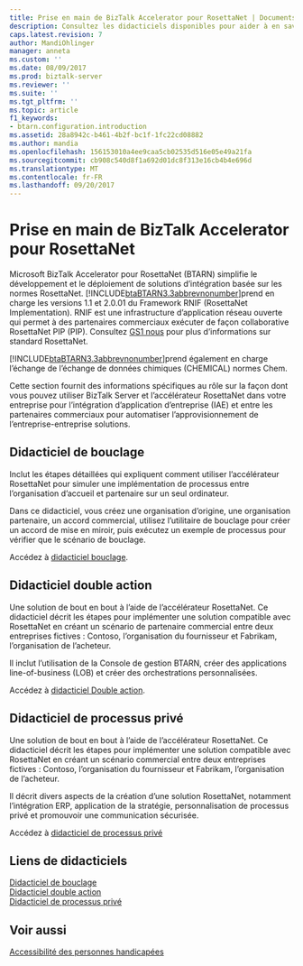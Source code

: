 ```yaml
---
title: Prise en main de BizTalk Accelerator pour RosettaNet | Documents Microsoft
description: Consultez les didacticiels disponibles pour aider à en savoir plus et prise en main l’accélérateur RosettaNet (BTARN) dans BizTalk Server
caps.latest.revision: 7
author: MandiOhlinger
manager: anneta
ms.custom: ''
ms.date: 08/09/2017
ms.prod: biztalk-server
ms.reviewer: ''
ms.suite: ''
ms.tgt_pltfrm: ''
ms.topic: article
f1_keywords:
- btarn.configuration.introduction
ms.assetid: 28a8942c-b461-4b2f-bc1f-1fc22cd08882
ms.author: mandia
ms.openlocfilehash: 156153010a4ee9caa5cb02535d516e05e49a21fa
ms.sourcegitcommit: cb908c540d8f1a692d01dc8f313e16cb4b4e696d
ms.translationtype: MT
ms.contentlocale: fr-FR
ms.lasthandoff: 09/20/2017
---
```

# <a name="get-started-with-biztalk-accelerator-for-rosettanet"></a>Prise en main de BizTalk Accelerator pour RosettaNet
Microsoft BizTalk Accelerator pour RosettaNet (BTARN) simplifie le développement et le déploiement de solutions d’intégration basée sur les normes RosettaNet. [!INCLUDE[btaBTARN3.3abbrevnonumber](../../includes/btabtarn3-3abbrevnonumber-md.md)]prend en charge les versions 1.1 et 2.0.01 du Framework RNIF (RosettaNet Implementation). RNIF est une infrastructure d’application réseau ouverte qui permet à des partenaires commerciaux exécuter de façon collaborative RosettaNet PIP (PIP). Consultez [GS1 nous](http://go.microsoft.com/fwlink/?LinkID=33859) pour plus d’informations sur standard RosettaNet.
  
 [!INCLUDE[btaBTARN3.3abbrevnonumber](../../includes/btabtarn3-3abbrevnonumber-md.md)]prend également en charge l’échange de l’échange de données chimiques (CHEMICAL) normes Chem.  
  
Cette section fournit des informations spécifiques au rôle sur la façon dont vous pouvez utiliser BizTalk Server et l’accélérateur RosettaNet dans votre entreprise pour l’intégration d’application d’entreprise (IAE) et entre les partenaires commerciaux pour automatiser l’approvisionnement de l’entreprise-entreprise solutions.  

## <a name="loopback-tutorial"></a>Didacticiel de bouclage

Inclut les étapes détaillées qui expliquent comment utiliser l’accélérateur RosettaNet pour simuler une implémentation de processus entre l’organisation d’accueil et partenaire sur un seul ordinateur.

Dans ce didacticiel, vous créez une organisation d’origine, une organisation partenaire, un accord commercial, utilisez l’utilitaire de bouclage pour créer un accord de mise en miroir, puis exécutez un exemple de processus pour vérifier que le scénario de bouclage.

Accédez à [didacticiel bouclage](loopback-tutorial.md). 

## <a name="double-action-tutorial"></a>Didacticiel double action

Une solution de bout en bout à l’aide de l’accélérateur RosettaNet. Ce didacticiel décrit les étapes pour implémenter une solution compatible avec RosettaNet en créant un scénario de partenaire commercial entre deux entreprises fictives : Contoso, l’organisation du fournisseur et Fabrikam, l’organisation de l’acheteur.

Il inclut l’utilisation de la Console de gestion BTARN, créer des applications line-of-business (LOB) et créer des orchestrations personnalisées.

Accédez à [didacticiel Double action](double-action-tutorial.md). 


## <a name="private-process-tutorial"></a>Didacticiel de processus privé
Une solution de bout en bout à l’aide de l’accélérateur RosettaNet. Ce didacticiel décrit les étapes pour implémenter une solution compatible avec RosettaNet en créant un scénario commercial entre deux entreprises fictives : Contoso, l’organisation du fournisseur et Fabrikam, l’organisation de l’acheteur.

Il décrit divers aspects de la création d’une solution RosettaNet, notamment l’intégration ERP, application de la stratégie, personnalisation de processus privé et promouvoir une communication sécurisée.

Accédez à [didacticiel de processus privé](private-process-tutorial.md)


## <a name="tutorial-links"></a>Liens de didacticiels
[Didacticiel de bouclage](loopback-tutorial.md)  
[Didacticiel double action](double-action-tutorial.md)  
[Didacticiel de processus privé](private-process-tutorial.md)

## <a name="see-also"></a>Voir aussi
[Accessibilité des personnes handicapées](accessibility-for-people-with-disabilities3.md)